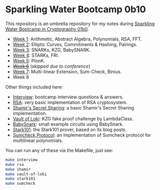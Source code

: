 # Sparkling Water Bootcamp 0b10

This repository is an umbrella repository for my notes during [Sparkling Water Bootcamp in Cryptography 01b0](https://github.com/lambdaclass/lambdaworks/blob/bootcamp0b10/bootcamp/sparkling_water_0b10.md).

- [Week 1](./docs/WEEK-1.md): Arithmetic, Abstract Algebra, Polynomials, RSA, FFT.
- [Week 2](./docs/WEEK-2.md): Elliptic Curves, Commitments & Hashing, Pairings.
- [Week 3](./docs/WEEK-3.md): SNARKs, KZG, BabySNARK.
- [Week 4](./docs/WEEK-4.md): STARKs, FRI.
- [Week 5](./docs/WEEK-5.md): PlonK.
- <strike>[Week 6](./docs/WEEK-6.md)</strike> (_skipped due to conference_)
- [Week 7](./docs/WEEK-7.md): Multi-linear Extension, Sum-Check, Binius.
- Week 8

Other things included here:

- [Interview](./exercises/interview/README.md): bootcamp interview questions & answers.
- [RSA](./exercises/rsa/): very basic implementation of RSA cryptosystem.
- [Shamir's Secret Sharing](./exercises/shamir-secret-share/): a basic Shamir's Secret Sharing implementation.
- [Vault of Loki](./exercises/vault-of-loki/README.md): KZG fake proof challenge by LambdaClass.
- [BabySnark](./snarks/babysnark/): small example circuits using BabySnark.
- [Stark101](./snarks/stark101/README.md): the Stark101 prover, based on its blog posts.
- [Sumcheck Protocol](./exercises/sumcheck/): an implementation of Sumcheck protocol for multilinear polynomials.

You can run any of these via the Makefile, just see:

```sh
make interview
make rsa
make shamir
make vault-of-loki
make stark101
make sumcheck
```
